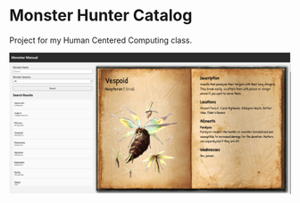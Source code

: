 # Monster Hunter Catalog
Project for my Human Centered Computing class.

![](https://github.com/albonkey/monster_hunter_catalog/blob/master/view.png)

